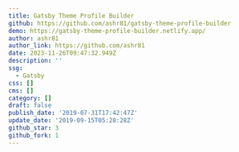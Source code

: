 ```yaml
---
title: Gatsby Theme Profile Builder
github: https://github.com/ashr81/gatsby-theme-profile-builder
demo: https://gatsby-theme-profile-builder.netlify.app/
author: ashr81
author_link: https://github.com/ashr81
date: 2023-11-26T09:47:32.949Z
description: ''
ssg:
  - Gatsby
css: []
cms: []
category: []
draft: false
publish_date: '2019-07-31T17:42:47Z'
update_date: '2019-09-15T05:28:28Z'
github_star: 3
github_fork: 1
---
```

